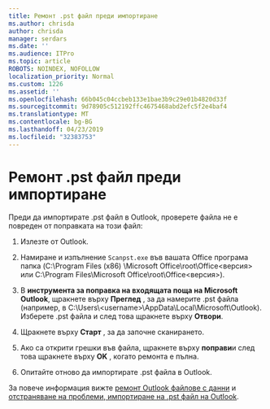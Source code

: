 ```yaml
---
title: Ремонт .pst файл преди импортиране
ms.author: chrisda
author: chrisda
manager: serdars
ms.date: ''
ms.audience: ITPro
ms.topic: article
ROBOTS: NOINDEX, NOFOLLOW
localization_priority: Normal
ms.custom: 1226
ms.assetid: ''
ms.openlocfilehash: 66b045c04ccbeb133e1bae3b9c29e01b4820d33f
ms.sourcegitcommit: 9d78905c512192ffc4675468abd2efc5f2e4baf4
ms.translationtype: MT
ms.contentlocale: bg-BG
ms.lasthandoff: 04/23/2019
ms.locfileid: "32383753"
---
```

# <a name="repair-pst-file-before-importing"></a>Ремонт .pst файл преди импортиране

Преди да импортирате .pst файл в Outlook, проверете файла не е повреден от поправката на този файл:

1. Излезте от Outlook.

2. Намиране и изпълнение `Scanpst.exe` във вашата Office програма папка (C:\Program Files (x86) \Microsoft Office\root\Office\<версия\> или C:\Program Files\Microsoft Office\root\Office\<версия\>).

3. В **инструмента за поправка на входящата поща на Microsoft Outlook**, щракнете върху **Преглед** , за да намерите .pst файла (например, в C:\Users\\<username\>\AppData\Local\Microsoft\Outlook). Изберете .pst файла и след това щракнете върху **Отвори**.

4. Щракнете върху **Старт** , за да започне сканирането.

5. Ако са открити грешки във файла, щракнете върху **поправи**и след това щракнете върху **OK** , когато ремонта е пълна.

6. Опитайте отново да импортирате .pst файла в Outlook.

За повече информация вижте [ремонт Outlook файлове с данни](https://support.office.com/article/25663bc3-11ec-4412-86c4-60458afc5253) и [отстраняване на проблеми, импортиране на .pst файл на Outlook](https://support.office.com/article/2d2e50dc-5c36-4ab2-ab50-f1be733b3d6e).

